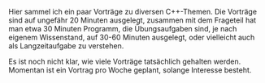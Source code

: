 Hier sammel ich ein paar Vorträge zu diversen C++-Themen. Die Vorträge sind auf
ungefähr 20 Minuten ausgelegt, zusammen mit dem Frageteil hat man etwa 30
Minuten Programm, die Übungsaufgaben sind, je nach eigenem Wissenstand, auf
30-60 Minuten ausgelegt, oder vielleicht auch als Langzeitaufgabe zu verstehen.

Es ist noch nicht klar, wie viele Vorträge tatsächlich gehalten werden. Momentan
ist ein Vortrag pro Woche geplant, solange Interesse besteht.